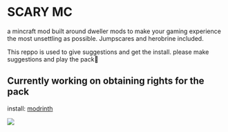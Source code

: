 # SCARY MC

a mincraft mod built around dweller mods to make your gaming experience the most unsettling as possible.
Jumpscares and herobrine included.

This reppo is used to give suggestions and get the install.
please make suggestions and play the pack🙏


## Currently working on obtaining rights for the pack


install: [modrinth](http://example.net/)

<img src=https://cdn3.emoji.gg/emojis/6970-realisticskull.png>


